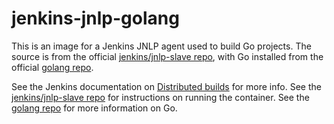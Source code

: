 # jenkins-jnlp-golang

This is an image for a Jenkins JNLP agent used to build Go projects. The source is from the official [jenkins/jnlp-slave repo](https://hub.docker.com/r/jenkins/jnlp-slave/), with Go installed from the official [golang repo](https://hub.docker.com/_/golang).

See the Jenkins documentation on [Distributed builds](https://wiki.jenkins.io/display/JENKINS/Distributed+builds) for more info.
See the [jenkins/jnlp-slave repo](https://hub.docker.com/r/jenkins/jnlp-slave/) for instructions on running the container.
See the [golang repo](https://hub.docker.com/_/golang) for more information on Go.
